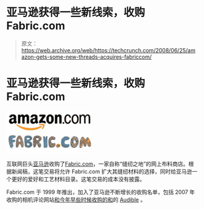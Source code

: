 # 亚马逊获得一些新线索，收购 Fabric.com 

> 原文：<https://web.archive.org/web/https://techcrunch.com/2008/06/25/amazon-gets-some-new-threads-acquires-fabriccom/>

# 亚马逊获得一些新线索，收购 Fabric.com

![](img/97dfc081a8bc25bd7cbd6d0bc299c27c.png)

互联网巨头[亚马逊](https://web.archive.org/web/20221108111212/http://www.amazon.com/)收购了[Fabric.com](https://web.archive.org/web/20221108111212/http://www.fabric.com/)，一家自称“缝纫之地”的网上布料商店。根据新闻稿，这笔交易将允许 Fabric.com 扩大其缝纫材料的选择，同时给亚马逊一个更好的爱好和工艺材料目录。这笔交易的成本没有披露。

Fabric.com 于 1999 年推出，加入了亚马逊不断增长的收购名单，包括 2007 年收购的相机评论网站[和今年早些时候收购的](https://web.archive.org/web/20221108111212/http://www.beta.techcrunch.com/2007/05/14/amazon-acquires-dpreviewcom/)[和](https://web.archive.org/web/20221108111212/http://www.beta.techcrunch.com/2008/01/31/amazon-strengthens-its-digital-hand-with-300-million-purchase-of-audible/)的 [Audible](https://web.archive.org/web/20221108111212/http://www.audible.com/) 。